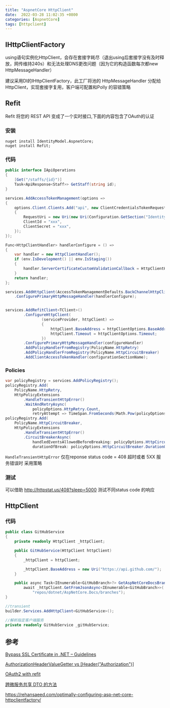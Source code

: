 ```yaml
---
title: "AspnetCore HttpClient"
date:  2022-03-28 11:02:35 +0800
categories: [AspnetCore]
tags: [httpclient]
---
```


## IHttpClientFactory

using语句实例化HttpClient，会存在套接字耗尽（退出using后套接字没有及时释放，网传维持240s）和无法处理DNS更改问题（因为它的构造函数每次都new HttpMessageHandler）

建议采用DI的IHttpClientFactory，此工厂将池的 HttpMessageHandler 分配给 HttpClient，实现套接字复用，客户端可配置和Polly 的容错策略

## Refit

Refit 将您的 REST API 变成了一个实时接口,下面的内容包含了OAuth的认证

### 安装

```nuget
nuget install IdentityModel.AspnetCore;
nuget install Refit;
```

### 代码

```csharp
public interface IApiOperations
{
    [Get("/staffs/{id}")]
    Task<ApiResponse<Staff>> GetStaff(string id);
}
```

```csharp
services.AddAccessTokenManagement(options =>
{
    options.Client.Clients.Add("api", new ClientCredentialsTokenRequest
    {
        RequestUri = new Uri(new Uri(Configuration.GetSection("Identity")["host"]), new Uri("/identity/connect/token", UriKind.Relative)),
        ClientId = "xxx",
        ClientSecret = "xxx",
    });
});

Func<HttpClientHandler> handlerConfigure = () =>
{
    var handler = new HttpClientHandler();
    if (env.IsDevelopment() || env.IsStaging())
    {
        handler.ServerCertificateCustomValidationCallback = HttpClientHandler.DangerousAcceptAnyServerCertificateValidator;
    }
    return handler;
};

services.AddHttpClient(AccessTokenManagementDefaults.BackChannelHttpClientName)
    .ConfigurePrimaryHttpMessageHandler(handlerConfigure);


services.AddRefitClient<TClient>()
        .ConfigureHttpClient(
                (serviceProvider, httpClient) =>
                {
                    httpClient.BaseAddress = httpClientOptions.BaseAddress;
                    httpClient.Timeout = httpClientOptions.Timeout;
                })
        .ConfigurePrimaryHttpMessageHandler(configureHandler)
        .AddPolicyHandlerFromRegistry(PolicyName.HttpRetry)
        .AddPolicyHandlerFromRegistry(PolicyName.HttpCircuitBreaker)
        .AddClientAccessTokenHandler(configurationSectionName);
```


###  Policies

```csharp
var policyRegistry = services.AddPolicyRegistry();
policyRegistry.Add(
    PolicyName.HttpRetry,
    HttpPolicyExtensions
        .HandleTransientHttpError()
        .WaitAndRetryAsync(
            policyOptions.HttpRetry.Count,
            retryAttempt => TimeSpan.FromSeconds(Math.Pow(policyOptions.HttpRetry.BackoffPower, retryAttempt))));
policyRegistry.Add(
    PolicyName.HttpCircuitBreaker,
    HttpPolicyExtensions
        .HandleTransientHttpError()
        .CircuitBreakerAsync(
            handledEventsAllowedBeforeBreaking: policyOptions.HttpCircuitBreaker.ExceptionsAllowedBeforeBreaking,
            durationOfBreak: policyOptions.HttpCircuitBreaker.DurationOfBreak));
```

`HandleTransientHttpError` 仅在reponse status code = 408 超时或者 5XX 服务错误时 采用策略

### 测试

可以借助 http://httpstat.us/408?sleep=5000 测试不同status code 的响应



## HttpClient

### 代码

```csharp
public class GitHubService
{
    private readonly HttpClient _httpClient;

    public GitHubService(HttpClient httpClient)
    {
        _httpClient = httpClient;

        _httpClient.BaseAddress = new Uri("https://api.github.com/");
    }

    public async Task<IEnumerable<GitHubBranch>?> GetAspNetCoreDocsBranchesAsync() =>
        await _httpClient.GetFromJsonAsync<IEnumerable<GitHubBranch>>(
            "repos/dotnet/AspNetCore.Docs/branches");
}

//transient
builder.Services.AddHttpClient<GitHubService>();

//解析指定客户端服务
private readonly GitHubService _gitHubService;
```

## 参考

[Bypass SSL Certificate in .NET – Guidelines](https://www.thecodebuzz.com/bypass-ssl-certificate-net-core-windows-linux-ios-net/)

[AuthorizationHeaderValueGetter vs [Header("Authorization")]](https://stackoverflow.com/questions/50319637/refit-and-oauth-authentication-in-c-why-http-once-again/57134930#57134930)

[OAuth2 with refit](https://mindbyte.nl/2021/06/02/simple-oauth2-api-authentication-with-token-caching-and-refetching-in-an-azure-function-using-identitymodel-and-refit.html)

[跨微服务共享 DTO 的方法](https://softwareengineering.stackexchange.com/questions/366235/ways-to-share-dto-across-microservices)

https://rehansaeed.com/optimally-configuring-asp-net-core-httpclientfactory/
